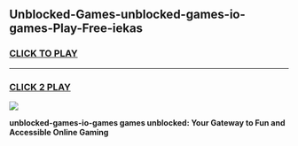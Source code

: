 
## Unblocked-Games-unblocked-games-io-games-Play-Free-iekas
<h3>
<a href="https://premium76.site?title=unblocked-games-io-games&ref=19M">CLICK TO PLAY</a></h3>
<hr>

<h3>
<a href="https://premium76.site?title=unblocked-games-io-games&ref=19M">CLICK 2 PLAY</a>
  
</h3>

<a href="https://premium76.site?title=unblocked-games-io-games&ref=19M"><img src="https://clearcache.store/games.png"></a>


**unblocked-games-io-games games unblocked: Your Gateway to Fun and Accessible Online Gaming**
